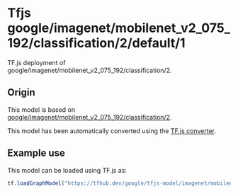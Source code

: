 # Tfjs google/imagenet/mobilenet_v2_075_192/classification/2/default/1
TF.js deployment of google/imagenet/mobilenet_v2_075_192/classification/2.

<!-- parent-model: google/imagenet/mobilenet_v2_075_192/classification/2 -->

## Origin

This model is based on [google/imagenet/mobilenet_v2_075_192/classification/2](https://tfhub.dev/google/imagenet/mobilenet_v2_075_192/classification/2).

This model has been automatically converted using the [TF.js converter](https://github.com/tensorflow/tfjs/tree/master/tfjs-converter).

## Example use
This model can be loaded using TF.js as:

```javascript
tf.loadGraphModel("https://tfhub.dev/google/tfjs-model/imagenet/mobilenet_v2_075_192/classification/2/default/1", { fromTFHub: true })
```
